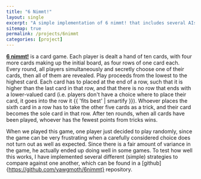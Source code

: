```yaml
---
title: "6 Nimmt!"
layout: single
excerpt: "A simple implementation of 6 nimmt! that includes several AIs"
sitemap: true
permalink: /projects/6nimmt
categories: [project]
---
```


**[6 nimmt!](http://www.amigo-spiele.de/spiel/6-nimmt)** is a card game. Each player is dealt a hand of ten cards, with four more cards making up the initial board, as four rows of one card each. Every round, all players simultaneously and secretly choose one of their cards, then all of them are revealed. Play proceeds from the lowest to the highest card. Each card has to placed at the end of a row, such that it is higher than the last card in that row, and that there is no row that ends with a lower-valued card (i.e. players don't have a choice where to place their card, it goes into the row it {{ 'fits best' | smartify }}). Whoever places the sixth card in a row has to take the other five cards as a trick, and their card becomes the sole card in that row. After ten rounds, when all cards have been played, whoever has the fewest points from tricks wins.

When we played this game, one player just decided to play randomly, since the game can be very frustrating when a carefully considered choice does not turn out as well as expected. Since there is a fair amount of variance in the game, he actually ended up doing well in some games. To test how well this works, I have implemented several different (simple) strategies to compare against one another, which can
be found in a [github]{https://github.com/yawgmoth/6nimmt} repository.